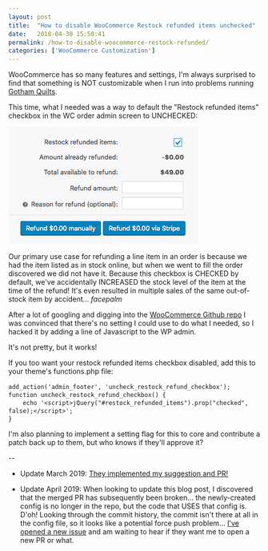 ```yaml
---
layout: post
title:  "How to disable WooCommerce Restock refunded items unchecked"
date:   2018-04-30 15:50:41
permalink: /how-to-disable-woocommerce-restock-refunded/
categories: ['WooCommerce Customization']
---
```


WooCommerce has so many features and settings, I'm always surprised to find that something is NOT customizable when I run into problems running [Gotham Quilts](https://gothamquilts.com).

This time, what I needed was a way to default the "Restock refunded items" checkbox in the WC order admin screen to UNCHECKED:

![restock refunded items](/images/restock-refunded-items.png)

Our primary use case for refunding a line item in an order is because we had the item listed as in stock online, but when we went to fill the order discovered we did not have it. Because this checkbox is CHECKED by default, we've accidentally INCREASED the stock level of the item at the time of the refund! It's even resulted in multiple sales of the same out-of-stock item by accident... *facepalm*

After a lot of googling and digging into the [WooCommerce Github repo](https://github.com/woocommerce/woocommerce/) I was convinced that there's no setting I could use to do what I needed, so I hacked it by adding a line of Javascript to the WP admin.

It's not pretty, but it works!

If you too want your restock refunded items checkbox disabled, add this to your theme's functions.php file:

    add_action('admin_footer', 'uncheck_restock_refund_checkbox');
    function uncheck_restock_refund_checkbox() {
    	echo '<script>jQuery("#restock_refunded_items").prop("checked", false);</script>';
    }

I'm also planning to implement a setting flag for this to core and contribute a patch back up to them, but who knows if they'll approve it?

--

* Update March 2019: [They implemented my suggestion and PR!](https://github.com/woocommerce/woocommerce/pull/21314)

* Update April 2019: When looking to update this blog post, I discovered that the merged PR has subsequently been broken... the newly-created config is no longer in the repo, but the code that USES that config is. D'oh! Looking through the commit history, the commit isn't there at all in the config file, so it looks like a potential force push problem... [I've opened a new issue](https://github.com/woocommerce/woocommerce/issues/23419) and am waiting to hear if they want me to open a new PR or what.
